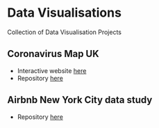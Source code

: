 # Data Visualisations

 Collection of Data Visualisation Projects

## Coronavirus Map UK

- Interactive website [here](https://terenceneo.github.io/Data-Visualisations/VirusinUK.html)
- Repository [here](https://github.com/terenceneo/Data-Visualisations/tree/master/Coronavirus%20Map)

## Airbnb New York City data study

- Repository [here](https://github.com/terenceneo/Airbnb-NYC-data-study)